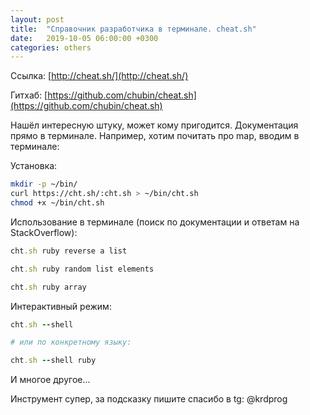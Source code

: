 ```yaml
---
layout: post
title:  "Справочник разработчика в терминале. cheat.sh"
date:   2019-10-05 06:00:00 +0300
categories: others
---
```


Ссылка: [http://cheat.sh/](http://cheat.sh/)

Гитхаб: [https://github.com/chubin/cheat.sh](https://github.com/chubin/cheat.sh)

Нашёл интересную штуку, может кому пригодится. Документация прямо в терминале. Например, хотим почитать про map, вводим в терминале:

Установка:

```bash
mkdir -p ~/bin/
curl https://cht.sh/:cht.sh > ~/bin/cht.sh
chmod +x ~/bin/cht.sh
```

Использование в терминале (поиск по документации и ответам на StackOverflow):

```ruby
cht.sh ruby reverse a list

cht.sh ruby random list elements

cht.sh ruby array
```

Интерактивный режим:
```ruby
cht.sh --shell

# или по конкретному языку:

cht.sh --shell ruby
```

И многое другое...

Инструмент супер, за подсказку пишите спасибо в tg: @krdprog